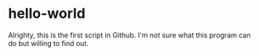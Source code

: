 # hello-world



Alrighty, this is the first script in Github.
I'm not sure what this program can do but willing to find out.
